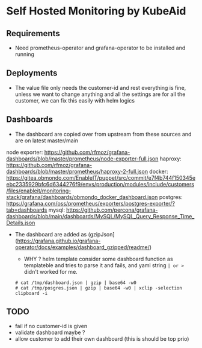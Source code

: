 # Self Hosted Monitoring by KubeAid

## Requirements

* Need prometheus-operator and grafana-operator to be installed and running

## Deployments

* The value file only needs the customer-id and rest everything is fine, unless we want to change anything and all the settings are for all the customer, we can fix this easily with helm logics

## Dashboards

* The dashboard are copied over from upstream from these sources and are on latest master/main

node exporter: https://github.com/rfmoz/grafana-dashboards/blob/master/prometheus/node-exporter-full.json
haproxy: https://github.com/rfmoz/grafana-dashboards/blob/master/prometheus/haproxy-2-full.json
docker: https://gitea.obmondo.com/EnableIT/puppet/src/commit/e7f4b744f150345eebc2335929bfc6d6344276f9/envs/production/modules/include/customers/files/enableit/monitoring-stack/grafana/dashboards/obmondo_docker_dashboard.json
postgres: https://grafana.com/oss/prometheus/exporters/postgres-exporter/?tab=dashboards
mysql: https://github.com/percona/grafana-dashboards/blob/main/dashboards/MySQL/MySQL_Query_Response_Time_Details.json

* The dashboard are added as (gzipJson](https://grafana.github.io/grafana-operator/docs/examples/dashboard_gzipped/readme/)

  * WHY ? helm template consider some dashboard function as templateble and tries to parse it and fails, and yaml string `| or >` didn't worked for me.

  ```
  # cat /tmp/dashboard.json | gzip | base64 -w0
  # cat /tmp/posgres.json | gzip | base64 -w0 | xclip -selection clipboard -i
  ```

## TODO

* fail if no customer-id is given
* validate dashboard maybe ?
* allow customer to add their own dashboard (this is should be top prio)
